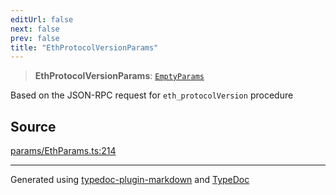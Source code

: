 ```yaml
---
editUrl: false
next: false
prev: false
title: "EthProtocolVersionParams"
---
```


> **EthProtocolVersionParams**: [`EmptyParams`](/reference/tevm/actions-types/type-aliases/emptyparams/)

Based on the JSON-RPC request for `eth_protocolVersion` procedure

## Source

[params/EthParams.ts:214](https://github.com/evmts/tevm-monorepo/blob/main/packages/actions-types/src/params/EthParams.ts#L214)

***
Generated using [typedoc-plugin-markdown](https://www.npmjs.com/package/typedoc-plugin-markdown) and [TypeDoc](https://typedoc.org/)

